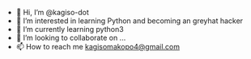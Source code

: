 - 👋 Hi, I’m @kagiso-dot
- 👀 I’m interested in learning Python and becoming an greyhat hacker 
- 🌱 I’m currently learning python3
- 💞️ I’m looking to collaborate on ...
- 📫 How to reach me kagisomakopo4@gmail.com

<!---
kagiso-dot/kagiso-dot is a ✨ special ✨ repository because its `README.md` (this file) appears on your GitHub profile.
You can click the Preview link to take a look at your changes.
--->
